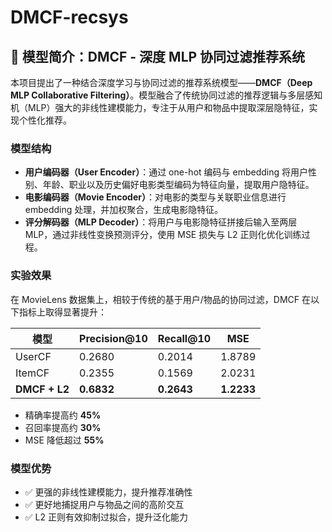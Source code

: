# DMCF-recsys
## 📌 模型简介：DMCF - 深度 MLP 协同过滤推荐系统

本项目提出了一种结合深度学习与协同过滤的推荐系统模型——**DMCF（Deep MLP Collaborative Filtering）**。模型融合了传统协同过滤的推荐逻辑与多层感知机（MLP）强大的非线性建模能力，专注于从用户和物品中提取深层隐特征，实现个性化推荐。

### 模型结构

- **用户编码器（User Encoder）**：通过 one-hot 编码与 embedding 将用户性别、年龄、职业以及历史偏好电影类型编码为特征向量，提取用户隐特征。
- **电影编码器（Movie Encoder）**：对电影的类型与关联职业信息进行 embedding 处理，并加权聚合，生成电影隐特征。
- **评分解码器（MLP Decoder）**：将用户与电影隐特征拼接后输入至两层 MLP，通过非线性变换预测评分，使用 MSE 损失与 L2 正则化优化训练过程。

### 实验效果

在 MovieLens 数据集上，相较于传统的基于用户/物品的协同过滤，DMCF 在以下指标上取得显著提升：

| 模型           | Precision@10 | Recall@10 | MSE     |
|----------------|--------------|-----------|---------|
| UserCF         | 0.2680       | 0.2014    | 1.8789  |
| ItemCF         | 0.2355       | 0.1569    | 2.0231  |
| **DMCF + L2**  | **0.6832**   | **0.2643**| **1.2233** |

- 精确率提高约 **45%**
- 召回率提高约 **30%**
- MSE 降低超过 **55%**

### 模型优势

- ✅ 更强的非线性建模能力，提升推荐准确性
- ✅ 更好地捕捉用户与物品之间的高阶交互
- ✅ L2 正则有效抑制过拟合，提升泛化能力


